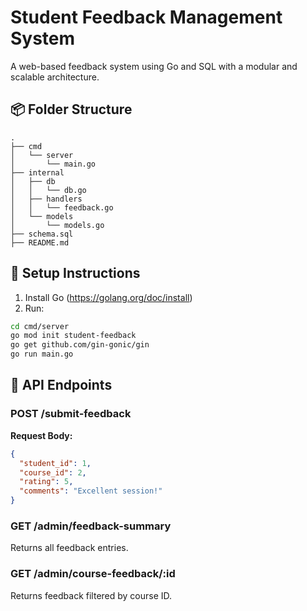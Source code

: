 # Student Feedback Management System

A web-based feedback system using Go and SQL with a modular and scalable architecture.

## 📦 Folder Structure
```
.
├── cmd
│   └── server
│       └── main.go
├── internal
│   ├── db
│   │   └── db.go
│   ├── handlers
│   │   └── feedback.go
│   └── models
│       └── models.go
├── schema.sql
├── README.md
```

## 🚀 Setup Instructions
1. Install Go (https://golang.org/doc/install)
2. Run:
```bash
cd cmd/server
go mod init student-feedback
go get github.com/gin-gonic/gin
go run main.go
```

## 🔗 API Endpoints

### POST /submit-feedback
**Request Body:**
```json
{
  "student_id": 1,
  "course_id": 2,
  "rating": 5,
  "comments": "Excellent session!"
}
```

### GET /admin/feedback-summary
Returns all feedback entries.

### GET /admin/course-feedback/:id
Returns feedback filtered by course ID.
